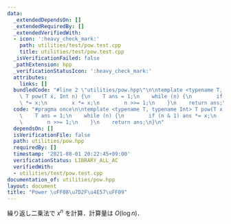 ```yaml
---
data:
  _extendedDependsOn: []
  _extendedRequiredBy: []
  _extendedVerifiedWith:
  - icon: ':heavy_check_mark:'
    path: utilities/test/pow.test.cpp
    title: utilities/test/pow.test.cpp
  _isVerificationFailed: false
  _pathExtension: hpp
  _verificationStatusIcon: ':heavy_check_mark:'
  attributes:
    links: []
  bundledCode: "#line 2 \"utilities/pow.hpp\"\n\ntemplate <typename T, typename Int>\
    \ T pow(T x, Int n) {\n    T ans = 1;\n    while (n) {\n        if (n & 1) ans\
    \ *= x;\n        x *= x;\n        n >>= 1;\n    }\n    return ans;\n}\n"
  code: "#pragma once\n\ntemplate <typename T, typename Int> T pow(T x, Int n) {\n\
    \    T ans = 1;\n    while (n) {\n        if (n & 1) ans *= x;\n        x *= x;\n\
    \        n >>= 1;\n    }\n    return ans;\n}\n"
  dependsOn: []
  isVerificationFile: false
  path: utilities/pow.hpp
  requiredBy: []
  timestamp: '2021-08-01 20:22:45+09:00'
  verificationStatus: LIBRARY_ALL_AC
  verifiedWith:
  - utilities/test/pow.test.cpp
documentation_of: utilities/pow.hpp
layout: document
title: "Power \uFF08\u7D2F\u4E57\uFF09"
---
```


繰り返し二乗法で $x^n$ を計算．計算量は $O(\log n)$．

